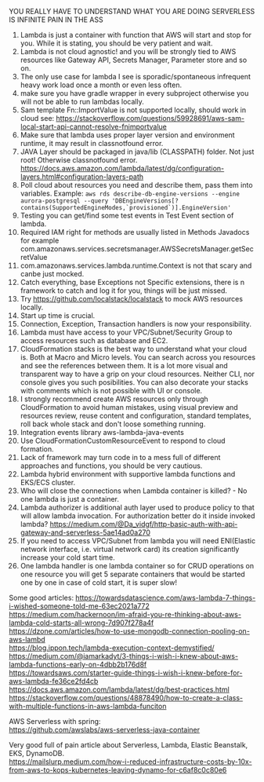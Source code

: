YOU REALLY HAVE TO UNDERSTAND WHAT YOU ARE DOING
SERVERLESS IS INFINITE PAIN IN THE ASS

1. Lambda is just a container with function that AWS will start and stop for you. While it is stating, you should be very patient and wait.
2. Lambda is not cloud agnostic! and you will be strongly tied to AWS resources like Gateway API, Secrets Manager, Parameter store and so on.
3. The only use case for lambda I see is sporadic/spontaneous infrequent heavy work load once a month or even less often. 
4. make sure you have gradle wrapper in every subproject otherwise you will not be able to run lambdas locally.
5. Sam template Fn::ImportValue is not supported locally, should work in cloud see: https://stackoverflow.com/questions/59928691/aws-sam-local-start-api-cannot-resolve-fnimportvalue
6. Make sure that lambda uses proper layer version and environment runtime, it may result in classnotfound error.
7. JAVA Layer should be packaged in java/lib (CLASSPATH) folder. Not just root! Otherwise classnotfound error.
   https://docs.aws.amazon.com/lambda/latest/dg/configuration-layers.html#configuration-layers-path
8. Poll cloud about resources you need and describe them, pass them into variables. Example: ``` aws rds describe-db-engine-versions --engine aurora-postgresql --query 'DBEngineVersions[?contains(SupportedEngineModes,`provisioned`)].EngineVersion' ```
9. Testing you can get/find some test events in Test Event section of lambda.
10. Required IAM right for methods are usually listed in Methods Javadocs for example com.amazonaws.services.secretsmanager.AWSSecretsManager.getSecretValue
11. com.amazonaws.services.lambda.runtime.Context is not that scary and canbe just mocked.
12. Catch everything, base Exceptions not Specific extensions, there is n framework to catch and log it for you, things will be just missed.
13. Try https://github.com/localstack/localstack to mock AWS resources locally.
14. Start up time is crucial. 
15. Connection, Exception, Transaction handlers is now your responsibility.
16. Lambda must have access to your VPC/Subnet/Security Group to access resources such as database and EC2.
17. CloudFormation stacks is the best way to understand what your cloud is. Both at Macro and Micro levels. You can search across you resources and see the references between them. It is a lot more visual and transparent way to have a grip on your cloud resources. Neither CLI, nor console gives you such posibilities. You can also decorate your stacks with comments which is not possible with UI or console.
18. I strongly recommend create AWS resources only through CloudFormation to avoid human mistakes, using visual preview and resources review, reuse content and configuration, standard templates, roll back whole stack and don't loose something running.
19. Integration events library aws-lambda-java-events 
20. Use CloudFormationCustomResourceEvent to respond to cloud formation.
21. Lack of framework may turn code in to a mess full of different approaches and functions, you should be very cautious. 
22. Lambda hybrid environment with supportive lambda functions and EKS/ECS cluster.
23. Who will close the connections when Lambda container is killed? - No one lambda is just a container.
24. Lambda authorizer is additional auth layer used to produce policy to that will allow lambda invocation. For authorization better do it inside invoked lambda? https://medium.com/@Da_vidgf/http-basic-auth-with-api-gateway-and-serverless-5ae14ad0a270 
25. If you need to access VPC/Subnet from lambda you will need ENI(Elastic network interface, i.e. virtual network card) its creation significantly increase your cold start time.
26. One lambda handler is one lambda container so for CRUD operations on one resource you will get 5 separate containers that would be started one by one in case of cold start, it is super slow!

Some good articles:
https://towardsdatascience.com/aws-lambda-7-things-i-wished-someone-told-me-63ec2021a772  
https://medium.com/hackernoon/im-afraid-you-re-thinking-about-aws-lambda-cold-starts-all-wrong-7d907f278a4f  
https://dzone.com/articles/how-to-use-mongodb-connection-pooling-on-aws-lambd  
https://blog.ippon.tech/lambda-execution-context-demystified/  
https://medium.com/@iamarkadyt/3-things-i-wish-i-knew-about-aws-lambda-functions-early-on-4dbb2b176d8f  
https://towardsaws.com/starter-guide-things-i-wish-i-knew-before-for-aws-lambda-fe36ce2fd4cb  
https://docs.aws.amazon.com/lambda/latest/dg/best-practices.html  
https://stackoverflow.com/questions/48878490/how-to-create-a-class-with-multiple-functions-in-aws-lambda-funciton  


AWS Serverless with spring:  
https://github.com/awslabs/aws-serverless-java-container

Very good full of pain article about Serverless, Lambda, Elastic Beanstalk, EKS, DynamoDB.  
https://mailslurp.medium.com/how-i-reduced-infrastructure-costs-by-10x-from-aws-to-kops-kubernetes-leaving-dynamo-for-c6af8c0c80e6
